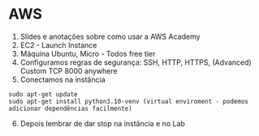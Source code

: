 # AWS
1. Slides e anotações sobre como usar a AWS Academy
2. EC2 - Launch Instance
3. Máquina Ubuntu, Micro - Todos free tier
4. Configuramos regras de segurança: SSH, HTTP, HTTPS, (Advanced) Custom TCP 8000 anywhere
5. Conectamos na instância  
```
sudo apt-get update
sudo apt-get install python3.10-venv (virtual enviroment - podemos adicionar dependências facilmente)

```
6. Depois lembrar de dar stop na instância e no Lab